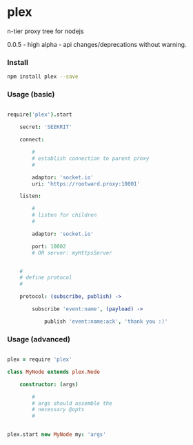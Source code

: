 plex
====

n-tier proxy tree for nodejs<br />

0.0.5 - high alpha - api changes/deprecations without warning. <br />


### Install

```bash
npm install plex --save
```


### Usage (basic)

```coffee

require('plex').start

    secret: 'SEEKRIT'

    connect:

        #
        # establish connection to parent proxy
        #

        adaptor: 'socket.io'
        uri: 'https://rootward.proxy:10001'

    listen:

        #
        # listen for children
        #

        adaptor: 'socket.io'

        port: 10002  
        # OR server: myHttpsServer


    #
    # define protocol
    #

    protocol: (subscribe, publish) -> 

        subscribe 'event:name', (payload) -> 

            publish 'event:name:ack', 'thank you :)'


```


### Usage (advanced)

```coffee

plex = require 'plex'

class MyNode extends plex.Node

    constructor: (args)

        #
        # args should assemble the 
        # necessary @opts
        #


plex.start new MyNode my: 'args'

```

